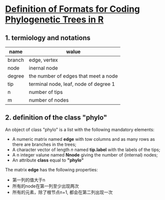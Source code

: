 # [Definition of Formats for Coding Phylogenetic Trees in R](http://ape-package.ird.fr/misc/FormatTreeR_24Oct2012.pdf)

## 1. termiology and notations

| name|walue|
| ----------- | ----------- |
| branch | edge, vertex |
| node   | inernal node |
| degree | the number of edges that meet a node |
| tip   | terminal node, leaf, node of degree 1 |
| n    | number of tips |
| m    | number of nodes |

## 2. definition of the class "phylo"

An object of class "phylo" is a list with the following mandatory elements:
* A numeric matrix named **edge** with tow columns and as many rows as there are branches in the trees; 
* A character vector of length *n* named **tip.label** with the labels of the tips; 
* A n integer valune named **Nnode** giving the number of (internal) nodes; 
* An attribute **class** equal to **"phylo"**

The matrix **edge** has the following properties:
* 第一列的值大于n
* 所有的node在第一列至少出现两次
* 所有的元素，除了根节点n+1, 都会在第二列出现一次
